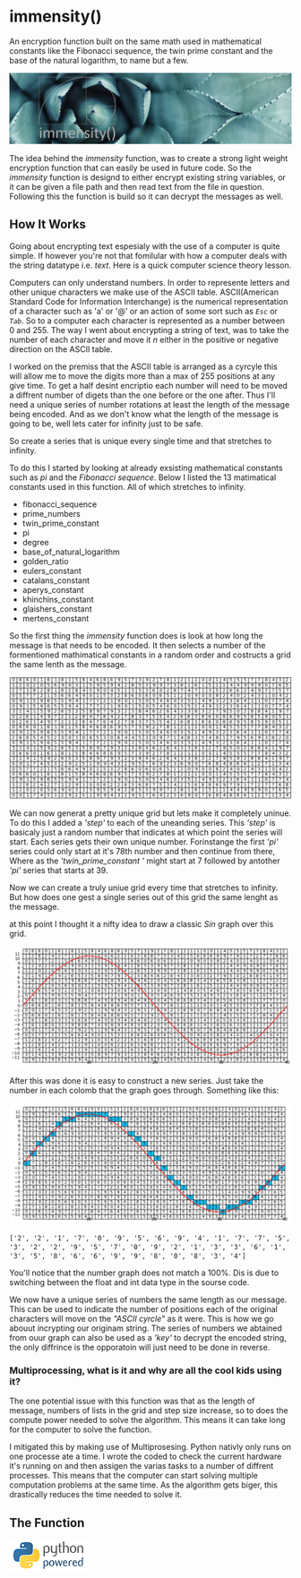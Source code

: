 # immensity()
An encryption function built on the same math used in mathematical constants like the Fibonacci sequence, the twin prime constant and the base of the natural logarithm, to name but a few.

![](Images/immensity().png)


The idea behind the *immensity* function, was to create a strong light weight encryption function that can easily be used in future code. So the *immensity* function is designd to either encrypt existing string variables, or it can be given a file path and then read text from the file in question. Following this the function is build so it can decrypt the messages as well.

## How It Works ##

Going about encrypting text espesialy with the use of a computer is quite simple. If however you're not that fomilular with how a computer deals with the string datatype i.e. *text*. Here is a quick computer science theory lesson. 

Computers can only understand numbers. In order to represente letters and other unique characters we make use of the ASCII table. ASCII(American Standard Code for Information Interchange) is the numerical representation of a character such as 'a' or '@' or an action of some sort such as *`Esc`* or *`Tab`*. So to a computer each character is represented as a number between 0 and 255.
The way I went about encrypting a string of text, was to take the number of each character and move it *n* either in the positive or negative direction on the ASCII table.

I worked on the premiss that the ASCII table is arranged as a cyrcyle this will allow me to move the digits more than a max of 255 positions at any give time. To get a half desint encriptio each number will need to be moved a diffrent number of digets than the one before or the one after. Thus I'll need a unique series of number rotations at least the length of the message being encoded. And as we don't know what the length of the message is going to be, well lets cater for infinity just to be safe.

So create a series that is unique every single time and that stretches to infinity.

To do this I started by looking at already exsisting mathematical constants such as *pi* and the *Fibonacci sequence*. Below I listed the 13 matimatical constants used in this function. All of which stretches to infinity.

- fibonacci_sequence 
- prime_numbers 
- twin_prime_constant 
- pi 
- degree 
- base_of_natural_logarithm 
- golden_ratio 
- eulers_constant 
- catalans_constant 
- aperys_constant 
- khinchins_constant 
- glaishers_constant 
- mertens_constant 

So the first thing the *immensity* function does is look at how long the message is that needs to be encoded. It then selects a number of the formentioned mathimatical constants in a random order and costructs a grid the same lenth as the message.

![](Images/grid.png)

We can now generat a pretty unique grid but lets make it completely uninue. To do this I added a *'step'* to each of the uneanding series. This *'step'* is basicaly just a random number that indicates at which point the series will start. Each series gets their own unique number. Forinstange the first *'pi'* series could only start at it's 78th number and then continue from there, Where as the *'twin_prime_constant '* might start at 7 followed by antother *'pi'* series that starts at 39.

Now we can create a truly uniue grid every time that stretches to infinity. But how does one gest a single series out of this grid the same lenght as the message. 

at this point I thought it a nifty idea to draw a classic *Sin* graph over this grid.

![](Images/graph.png)

After this was done it is easy to construct a new series. Just take the number in each colomb that the graph goes through.
Something like this:

![](Images/graph_and_num.png)

```
['2', '2', '1', '7', '0', '9', '5', '6', '9', '4', '1', '7', '7', '5', '3', '2', '2', '9', '5', '7', '0', '9', '2', '1', '3', '3', '6', '1', '3', '5', '8', '6', '6', '9', '9', '8', '0', '8', '3', '4']
```

You'll notice that the number graph does not match a 100%. Dis is due to switching between the float and int data type in the sourse code. 

We now have a unique series of numbers the same length as our message. This can be used to indicate the number of positions each of the original characters will move on the *"ASCII cyrcle"* as it were. This is how we go abouut incrypting our originam string. The series of numbers we abtained from ouur graph can also be used as a *'key'* to decrypt the encoded string, the only diffrince is the opporatoin will just need to be done in reverse.

### Multiprocessing, what is it and why are all the cool kids using it? ###

The one potential issue with this function was that as the length of message, numbers of lists in the grid and step size increase, so to does the compute power needed to solve the algorithm. This means it can take long for the computer to solve the function. 

I mitigated this by making use of Multiprosesing. Python nativly only runs on one processe ate a time. I wrote the coded to check the current hardware it's running on and then assigen the varias tasks to a number of diffrent processes. This means that the computer can start solving multiple computation problems at the same time. As the algorithm gets biger, this drastically reduces the time needed to solve it.


## The Function ##


![](Images/pythonpoweredlengthgif.gif)
